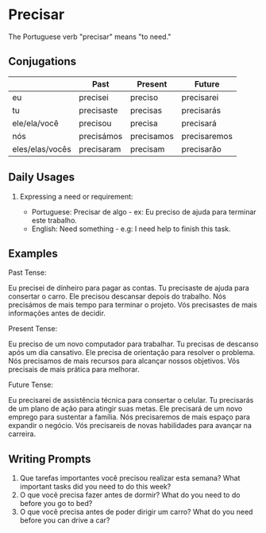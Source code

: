 # Precisar

The Portuguese verb "precisar" means "to need."

## Conjugations

|                 | Past       | Present    | Future       |
| --------------- | ---------- | ---------- | ------------ |
| eu              | precisei   | preciso    | precisarei   |
| tu              | precisaste | precisas   | precisarás   |
| ele/ela/você    | precisou   | precisa    | precisará    |
| nós             | precisámos | precisamos | precisaremos |
| eles/elas/vocês | precisaram | precisam   | precisarão   |

## Daily Usages

1. Expressing a need or requirement:

   - Portuguese: Precisar de algo - ex: Eu preciso de ajuda para terminar este trabalho.
   - English: Need something - e.g: I need help to finish this task.

## Examples

Past Tense:

Eu precisei de dinheiro para pagar as contas.
Tu precisaste de ajuda para consertar o carro.
Ele precisou descansar depois do trabalho.
Nós precisámos de mais tempo para terminar o projeto.
Vós precisastes de mais informações antes de decidir.

Present Tense:

Eu preciso de um novo computador para trabalhar.
Tu precisas de descanso após um dia cansativo.
Ele precisa de orientação para resolver o problema.
Nós precisamos de mais recursos para alcançar nossos objetivos.
Vós precisais de mais prática para melhorar.

Future Tense:

Eu precisarei de assistência técnica para consertar o celular.
Tu precisarás de um plano de ação para atingir suas metas.
Ele precisará de um novo emprego para sustentar a família.
Nós precisaremos de mais espaço para expandir o negócio.
Vós precisareis de novas habilidades para avançar na carreira.

## Writing Prompts

1. Que tarefas importantes você precisou realizar esta semana? What important tasks did you need to do this week?
2. O que você precisa fazer antes de dormir? What do you need to do before you go to bed?
3. O que você precisa antes de poder dirigir um carro? What do you need before you can drive a car?
